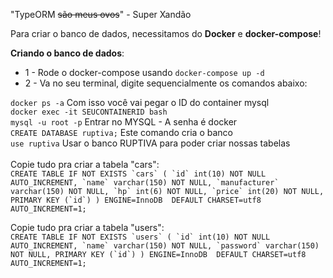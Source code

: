 "TypeORM ~~são meus ovos~~" - Super Xandão

Para criar o banco de dados, necessitamos do **Docker** e **docker-compose**!

**Criando o banco de dados**:
 * 1 - Rode o docker-compose usando ``docker-compose up -d``
 * 2 - Va no seu terminal, digite sequencialmente os comandos abaixo:
 
 `docker ps -a` Com isso você vai pegar o ID do container mysql<br />
 `docker exec -it SEUCONTAINERID bash`<br />
 `mysql -u root -p` Entrar no MYSQL - A senha é docker<br />
 `CREATE DATABASE ruptiva;` Este comando cria o banco<br />
 `use ruptiva` Usar o banco RUPTIVA para poder criar nossas tabelas<br /><br />
  Copie tudo pra criar a tabela "cars":<br />
  ``CREATE TABLE IF NOT EXISTS `cars` (
     `id` int(10) NOT NULL AUTO_INCREMENT,
     `name` varchar(150) NOT NULL,
     `manufacturer` varchar(150) NOT NULL,
     `hp` int(6) NOT NULL,
     `price` int(20) NOT NULL,
     PRIMARY KEY (`id`)
   ) ENGINE=InnoDB  DEFAULT CHARSET=utf8 AUTO_INCREMENT=1;
    ``<br />
    
  Copie tudo pra criar a tabela "users":<br />
  ``CREATE TABLE IF NOT EXISTS `users` (
     `id` int(10) NOT NULL AUTO_INCREMENT,
     `name` varchar(150) NOT NULL,
     `password` varchar(150) NOT NULL,
     PRIMARY KEY (`id`)
   ) ENGINE=InnoDB  DEFAULT CHARSET=utf8 AUTO_INCREMENT=1;
    ``
    
     
